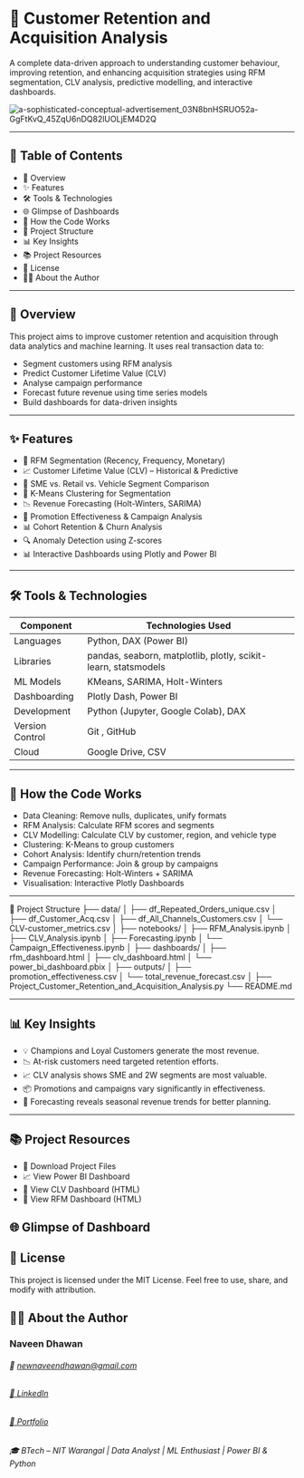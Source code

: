 # 🛃 Customer Retention and Acquisition Analysis
A complete data-driven approach to understanding customer behaviour, improving retention, and enhancing acquisition strategies using RFM segmentation, CLV analysis, predictive modelling, and interactive dashboards.


![a-sophisticated-conceptual-advertisement_03N8bnHSRUO52a-GgFtKvQ_45ZqU6nDQ82lUOLjEM4D2Q](https://github.com/user-attachments/assets/d4265f17-aaa9-4b7c-9b7f-adb6b1ffa2ab)

----

## 📑 Table of Contents
- 🚀 Overview
- ✨ Features
- 🛠️ Tools & Technologies
- 🌐 Glimpse of Dashboards
- 🧠 How the Code Works
- 📁 Project Structure
- 📊 Key Insights
- 📚 Project Resources
- 📄 License
- 👨‍💻 About the Author

----


## 🚀 Overview
This project aims to improve customer retention and acquisition through data analytics and machine learning. It uses real transaction data to: 
- Segment customers using RFM analysis
- Predict Customer Lifetime Value (CLV)
- Analyse campaign performance
- Forecast future revenue using time series models
- Build dashboards for data-driven insights

----

## ✨ Features
- 🔄 RFM Segmentation (Recency, Frequency, Monetary)
- 📈 Customer Lifetime Value (CLV) – Historical & Predictive
- 💼 SME vs. Retail vs. Vehicle Segment Comparison
- 🧩 K-Means Clustering for Segmentation
- 📉 Revenue Forecasting (Holt-Winters, SARIMA)
- 🧪 Promotion Effectiveness & Campaign Analysis
- 📊 Cohort Retention & Churn Analysis
- 🔍 Anomaly Detection using Z-scores
- 📊 Interactive Dashboards using Plotly and Power BI

----

## 🛠 Tools & Technologies

| Component         | Technologies Used                                               |
|-------------------|-----------------------------------------------------------------|
| Languages         |  Python, DAX (Power BI)                                         |
| Libraries         |  pandas, seaborn, matplotlib, plotly, scikit-learn, statsmodels |
| ML Models         |  KMeans,  SARIMA,  Holt-Winters                                 |
| Dashboarding      |  Plotly Dash,  Power BI                                         |
| Development       |  Python  (Jupyter, Google Colab),  DAX                          |
| Version Control   |  Git ,  GitHub                                                  |
| Cloud             |  Google Drive,  CSV                                             |


----

## 🧠 How the Code Works
- Data Cleaning: Remove nulls, duplicates, unify formats
- RFM Analysis: Calculate RFM scores and segments
- CLV Modelling: Calculate CLV by customer, region, and vehicle type
- Clustering: K-Means to group customers
- Cohort Analysis: Identify churn/retention trends
- Campaign Performance: Join & group by campaigns
- Revenue Forecasting: Holt-Winters + SARIMA
- Visualisation: Interactive Plotly Dashboards

----

📁 Project Structure
├── data/
│   ├── df_Repeated_Orders_unique.csv
│   ├── df_Customer_Acq.csv
│   ├── df_All_Channels_Customers.csv
│   └── CLV-customer_metrics.csv
│
├── notebooks/
│   ├── RFM_Analysis.ipynb
│   ├── CLV_Analysis.ipynb
│   ├── Forecasting.ipynb
│   └── Campaign_Effectiveness.ipynb
│
├── dashboards/
│   ├── rfm_dashboard.html
│   ├── clv_dashboard.html
│   └── power_bi_dashboard.pbix
│
├── outputs/
│   ├── promotion_effectiveness.csv
│   └── total_revenue_forecast.csv
│
├── Project_Customer_Retention_and_Acquisition_Analysis.py
└── README.md

----

## 📊 Key Insights
- 💡 Champions and Loyal Customers generate the most revenue.
- 📉 At-risk customers need targeted retention efforts.
- 📈 CLV analysis shows SME and 2W segments are most valuable.
- 📦 Promotions and campaigns vary significantly in effectiveness.
- 🔮 Forecasting reveals seasonal revenue trends for better planning.

----

## 📚 Project Resources
- 📁 Download Project Files
- 📈 View Power BI Dashboard
- 📘 View CLV Dashboard (HTML)
- 📘 View RFM Dashboard (HTML)


## 🌐 Glimpse of Dashboard


## 📄 License
This project is licensed under the MIT License. Feel free to use, share, and modify with attribution.

## 👨‍💻 About the Author
### Naveen Dhawan
###### 📧 newnaveendhawan@gmail.com
###### [💼 LinkedIn](https://www.linkedin.com/in/newnaveendhawan/)
###### [📁 Portfolio](https://naveendhawanportfolio.blogspot.com/)
###### 🎓 BTech – NIT Warangal | Data Analyst | ML Enthusiast | Power BI & Python
